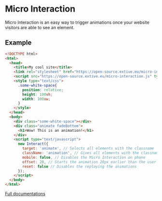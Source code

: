 # Micro Interaction
Micro Interaction is an easy way to trigger animations once your website visitors are able to see an element.

## Example
```html
<!DOCTYPE html>
<html>
  <head>
    <title>My cool site</title>
    <link rel="stylesheet" href="https://open-source.extive.eu/micro-interaction-theme.css" type="text/css">
    <script src="https://open-source.extive.eu/micro-interaction.js" type="text/javascript"></script>
    <style type="text/css">
      .some-white-space{
        position: relative;
        height: 100vh;
        width: 100vw;
      }
    </style>
  </head>
  <body>
    <div class="some-white-space"></div>
    <div class="animate fadeBottom">
      <h1>Wow! This is an animation!</h1>
    </div>
    <script type="text/javascript">
      new Interact({
        target: 'animate', // Selects all elements with the classname 'animate'
        className: 'animation', // Gives all elements with the classname 'animate' the classname 'animation' once the element is visible for the user
        mobile: false, // Disables the Micro Interaction on phone
        offset: 20, // Starts the animation 20px earlier than the user can see
        reset: false // Disables the replaying the animations
      });
    </script>
  </body>
</html>
```

[Full documentations](https://open-source.extive.eu/micro-interaction)

